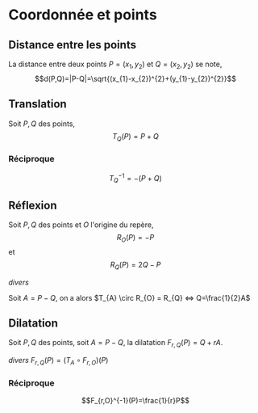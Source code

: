 # Coordonnée et points

## Distance entre les points
La distance entre deux points $P=(x_{1},y_{2})$ et $Q=(x_{2},y_{2})$ se note,
$$d(P,Q)=|P-Q|=\sqrt{(x_{1}-x_{2})^{2}+(y_{1}-y_{2})^{2}}$$

## Translation
Soit $P,Q$ des points, $$T_{Q}(P)=P+Q$$

### Réciproque
$$T_{Q}^{-1}=-(P+Q)$$

## Réflexion
Soit $P,Q$ des points et $O$ l'origine du repère, $$R_{O}(P)= -P$$ et $$R_{Q}(P)=2Q - P$$

*divers*

Soit $A= P-Q$, on a alors $T_{A} \circ R_{O} = R_{Q} <=> Q=\frac{1}{2}A$


## Dilatation
Soit $P,Q$ des points, soit $A = P-Q$, la dilatation $F_{r,Q}(P) = Q+rA$.

*divers*
$F_{r,Q}(P) = (T_{A} \circ F_{r,O})(P)$

### Réciproque
$$F_{r,O}^{-1}(P)=\frac{1}{r}P$$

